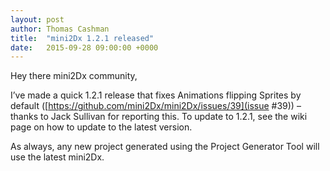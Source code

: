 ```yaml
---
layout: post
author: Thomas Cashman
title:  "mini2Dx 1.2.1 released"
date:   2015-09-28 09:00:00 +0000
---
```


Hey there mini2Dx community,

I’ve made a quick 1.2.1 release that fixes Animations flipping Sprites by default ([https://github.com/mini2Dx/mini2Dx/issues/39](issue #39)) – thanks to Jack Sullivan for reporting this. To update to 1.2.1, see the wiki page on how to update to the latest version.

As always, any new project generated using the Project Generator Tool will use the latest mini2Dx.